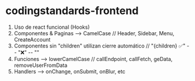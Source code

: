 # codingstandards-frontend

1. Uso de react funcional (Hooks)
2. Componentes & Paginas --> CamelCase // Header, Sidebar, Menu, CreateAccount 
3. Componentes sin "children" utilizan cierre automático // "<App>{children}</App> ✅" -- "<App><App/>❌" -- "<App />"
4. Funciones --> lowerCamelCase // callEndpoint, callFetch, geData, removeUserFromData
5. Handlers --> onChange, onSubmit, onBlur, etc
